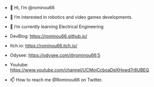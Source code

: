 - 👋 Hi, I’m @rominou66
- 👀 I’m interested in robotics and video games developments.
- 🌱 I’m currently learning Electrical Engineering

- DevBlog: https://rominou66.github.io/
- Itch.io: https://rominou66.itch.io/
- Odysee: https://odysee.com/@rominou66:5
- Youtube: https://www.youtube.com/channel/UCMojCcboaDeXHxwd7r8UBEQ
- 📫 How to reach me @Rominou66 on Twitter.

<!---
rominou66/rominou66 is a ✨ special ✨ repository because its `README.md` (this file) appears on your GitHub profile.
You can click the Preview link to take a look at your changes.
--->
